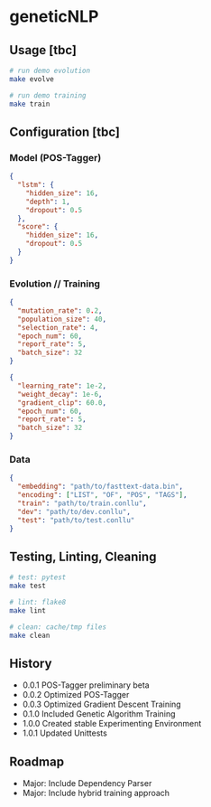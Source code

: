 # geneticNLP

## Usage [tbc]

```bash
# run demo evolution
make evolve

# run demo training
make train
```

## Configuration [tbc]

### Model (POS-Tagger)

```json
{
  "lstm": {
    "hidden_size": 16,
    "depth": 1,
    "dropout": 0.5
  },
  "score": {
    "hidden_size": 16,
    "dropout": 0.5
  }
}
```

### Evolution // Training

```json
{
  "mutation_rate": 0.2,
  "population_size": 40,
  "selection_rate": 4,
  "epoch_num": 60,
  "report_rate": 5,
  "batch_size": 32
}
```

```json
{
  "learning_rate": 1e-2,
  "weight_decay": 1e-6,
  "gradient_clip": 60.0,
  "epoch_num": 60,
  "report_rate": 5,
  "batch_size": 32
}
```

### Data

```json
{
  "embedding": "path/to/fasttext-data.bin",
  "encoding": ["LIST", "OF", "POS", "TAGS"],
  "train": "path/to/train.conllu",
  "dev": "path/to/dev.conllu",
  "test": "path/to/test.conllu"
}
```

## Testing, Linting, Cleaning

```bash
# test: pytest
make test

# lint: flake8
make lint

# clean: cache/tmp files
make clean
```

## History

- 0.0.1 POS-Tagger preliminary beta
- 0.0.2 Optimized POS-Tagger
- 0.0.3 Optimized Gradient Descent Training
- 0.1.0 Included Genetic Algorithm Training
- 1.0.0 Created stable Experimenting Environment
- 1.0.1 Updated Unittests

## Roadmap

- Major: Include Dependency Parser
- Major: Include hybrid training approach
